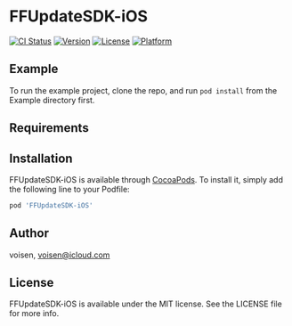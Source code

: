 # FFUpdateSDK-iOS

[![CI Status](https://img.shields.io/travis/voisen/FFUpdateSDK-iOS.svg?style=flat)](https://travis-ci.org/voisen/FFUpdateSDK-iOS)
[![Version](https://img.shields.io/cocoapods/v/FFUpdateSDK-iOS.svg?style=flat)](https://cocoapods.org/pods/FFUpdateSDK-iOS)
[![License](https://img.shields.io/cocoapods/l/FFUpdateSDK-iOS.svg?style=flat)](https://cocoapods.org/pods/FFUpdateSDK-iOS)
[![Platform](https://img.shields.io/cocoapods/p/FFUpdateSDK-iOS.svg?style=flat)](https://cocoapods.org/pods/FFUpdateSDK-iOS)

## Example

To run the example project, clone the repo, and run `pod install` from the Example directory first.

## Requirements

## Installation

FFUpdateSDK-iOS is available through [CocoaPods](https://cocoapods.org). To install
it, simply add the following line to your Podfile:

```ruby
pod 'FFUpdateSDK-iOS'
```

## Author

voisen, voisen@icloud.com

## License

FFUpdateSDK-iOS is available under the MIT license. See the LICENSE file for more info.

